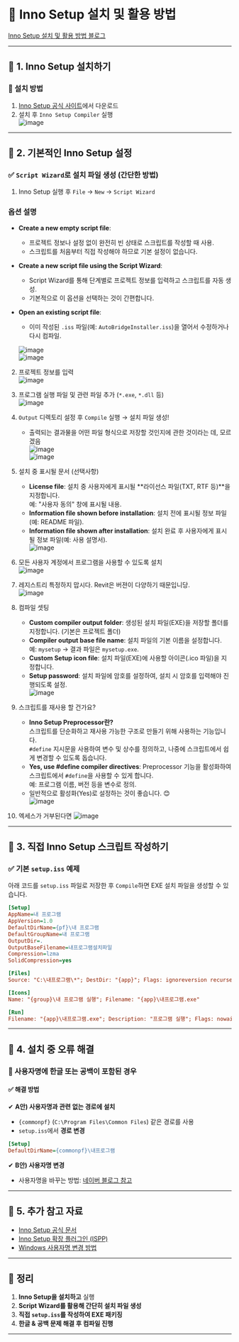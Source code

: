# 📌 Inno Setup 설치 및 활용 방법

[Inno Setup 설치 및 활용 방법 블로그](https://naakjii.tistory.com/99)

---

## 🔹 1. Inno Setup 설치하기
### 🔹 설치 방법
1. [Inno Setup 공식 사이트](https://jrsoftware.org/isinfo.php)에서 다운로드  
2. 설치 후 `Inno Setup Compiler` 실행  
   ![image](https://github.com/user-attachments/assets/790247ca-2c1c-45c9-8649-fe6f54c6f280)

---

## 🔹 2. 기본적인 Inno Setup 설정
### ✅ `Script Wizard`로 설치 파일 생성 (간단한 방법)
1. Inno Setup 실행 후 `File` → `New` → `Script Wizard`

### **옵션 설명**
- **Create a new empty script file**:  
  - 프로젝트 정보나 설정 없이 완전히 빈 상태로 스크립트를 작성할 때 사용.  
  - 스크립트를 처음부터 직접 작성해야 하므로 기본 설정이 없습니다.

- **Create a new script file using the Script Wizard**:  
  - Script Wizard를 통해 단계별로 프로젝트 정보를 입력하고 스크립트를 자동 생성.  
  - 기본적으로 이 옵션을 선택하는 것이 간편합니다.

- **Open an existing script file**:  
  - 이미 작성된 `.iss` 파일(예: `AutoBridgeInstaller.iss`)을 열어서 수정하거나 다시 컴파일.

   ![image](https://github.com/user-attachments/assets/88ed5f1e-6e0e-48eb-8755-7fe126bcc0a8)  
   ![image](https://github.com/user-attachments/assets/8d558af3-66ee-404f-afa2-1bc8844f5b06)

2. 프로젝트 정보를 입력  
   ![image](https://github.com/user-attachments/assets/b35b4bd2-ad45-47e1-a5a4-9fb38b9e7e11)

3. 프로그램 실행 파일 및 관련 파일 추가 (`*.exe`, `*.dll` 등)  
   ![image](https://github.com/user-attachments/assets/6e2898c7-5ad2-493d-80d7-2491ae864b2a)

4. `Output` 디렉토리 설정 후 `Compile` 실행 → 설치 파일 생성!  
   - 출력되는 결과물을 어떤 파일 형식으로 저장할 것인지에 관한 것이라는 데, 모르겠음  
   ![image](https://github.com/user-attachments/assets/77d32d14-2d49-4018-894d-3404461b743f)  
   ![image](https://github.com/user-attachments/assets/7db4ebc6-aac8-4363-8800-c39aea409a31)

5. 설치 중 표시될 문서 (선택사항)  
   - **License file**: 설치 중 사용자에게 표시될 **라이선스 파일(TXT, RTF 등)**을 지정합니다.  
     예: "사용자 동의" 창에 표시될 내용.  
   - **Information file shown before installation**: 설치 전에 표시될 정보 파일(예: README 파일).  
   - **Information file shown after installation**: 설치 완료 후 사용자에게 표시될 정보 파일(예: 사용 설명서).  
   ![image](https://github.com/user-attachments/assets/6226ae9a-2961-42b1-8feb-9e876f532579)

6. 모든 사용자 계정에서 프로그램을 사용할 수 있도록 설치  
   ![image](https://github.com/user-attachments/assets/1e2f08a8-8014-441b-ae79-29ef3653fee9)

7. 레지스트리 특정하지 맙시다. Revit은 버젼이 다양하기 때문입니당.  
   ![image](https://github.com/user-attachments/assets/19bc5a8b-9462-4d57-99b8-3417ccd2efbe)

8. 컴파일 셋팅  
   - **Custom compiler output folder**: 생성된 설치 파일(EXE)을 저장할 폴더를 지정합니다. (기본은 프로젝트 폴더)  
   - **Compiler output base file name**: 설치 파일의 기본 이름을 설정합니다.  
     예: `mysetup` → 결과 파일은 `mysetup.exe`.  
   - **Custom Setup icon file**: 설치 파일(EXE)에 사용할 아이콘(.ico 파일)을 지정합니다.  
   - **Setup password**: 설치 파일에 암호를 설정하여, 설치 시 암호를 입력해야 진행되도록 설정.  
   ![image](https://github.com/user-attachments/assets/ebd4db9c-1b1e-465d-904d-bd15667deb71)

9. 스크립트를 재사용 할 건가요?  
   - **Inno Setup Preprocessor란?**  
     스크립트를 단순화하고 재사용 가능한 구조로 만들기 위해 사용하는 기능입니다.  
     `#define` 지시문을 사용하여 변수 및 상수를 정의하고, 나중에 스크립트에서 쉽게 변경할 수 있도록 돕습니다.  
   - **Yes, use #define compiler directives**: Preprocessor 기능을 활성화하여 스크립트에서 `#define`을 사용할 수 있게 합니다.  
     예: 프로그램 이름, 버전 등을 변수로 정의.  
   - 일반적으로 활성화(Yes)로 설정하는 것이 좋습니다. 😊  
   ![image](https://github.com/user-attachments/assets/c044f280-f2d2-4db2-94b3-41d4deb1d756)

10. 엑세스가 거부된다면
![image](https://github.com/user-attachments/assets/16116e78-2f2a-413c-a0a5-463e08162a77)


---

## 🔹 3. 직접 Inno Setup 스크립트 작성하기
### ✅ 기본 `setup.iss` 예제
아래 코드를 `setup.iss` 파일로 저장한 후 `Compile`하면 EXE 설치 파일을 생성할 수 있습니다.

```ini
[Setup]
AppName=내 프로그램
AppVersion=1.0
DefaultDirName={pf}\내 프로그램
DefaultGroupName=내 프로그램
OutputDir=.
OutputBaseFilename=내프로그램설치파일
Compression=lzma
SolidCompression=yes

[Files]
Source: "C:\내프로그램\*"; DestDir: "{app}"; Flags: ignoreversion recursesubdirs

[Icons]
Name: "{group}\내 프로그램 실행"; Filename: "{app}\내프로그램.exe"

[Run]
Filename: "{app}\내프로그램.exe"; Description: "프로그램 실행"; Flags: nowait postinstall skipifsilent
```

---

## 🔹 4. 설치 중 오류 해결
### 🚨 사용자명에 한글 또는 공백이 포함된 경우
#### ✅ 해결 방법
✔ **A안) 사용자명과 관련 없는 경로에 설치**  
- `{commonpf}` (`C:\Program Files\Common Files`) 같은 경로를 사용  
- `setup.iss`에서 **경로 변경**  
  
```ini
[Setup]
DefaultDirName={commonpf}\내프로그램
```

✔ **B안) 사용자명 변경**  
- 사용자명을 바꾸는 방법: [네이버 블로그 참고](https://blog.naver.com/rkdalstj7504/222173490548)

---

## 🔹 5. 추가 참고 자료
- [Inno Setup 공식 문서](https://jrsoftware.org/ishelp/index.php)
- [Inno Setup 확장 플러그인 (ISPP)](https://jrsoftware.org/ispphelp/index.php)
- [Windows 사용자명 변경 방법](https://blog.naver.com/rkdalstj7504/222173490548)

---

## 📌 정리
1. **Inno Setup을 설치하고** 실행  
2. **Script Wizard를 활용해 간단히 설치 파일 생성**  
3. **직접 `setup.iss`를 작성하여 EXE 패키징**  
4. **한글 & 공백 문제 해결 후 컴파일 진행**  

---

